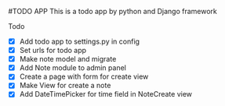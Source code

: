 #TODO APP
This is a todo app by python and Django framework

Todo
- [x] Add todo app to settings.py in config
- [x] Set urls for todo app
- [x] Make note model and migrate
- [x] Add Note module to admin panel
- [x] Create a page with form for create view
- [x] Make View for create a note
- [x] Add DateTimePicker for time field in NoteCreate view
